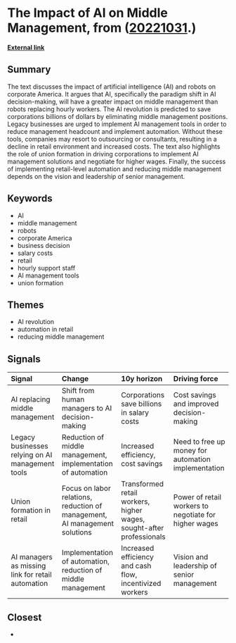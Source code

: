 # __The Impact of AI on Middle Management__, from ([20221031](https://kghosh.substack.com/p/20221031).)

__[External link](https://chatterhead.bearblog.dev/ai-will-replace-middle-management-not-hourly-workers/)__



## Summary

The text discusses the impact of artificial intelligence (AI) and robots on corporate America. It argues that AI, specifically the paradigm shift in AI decision-making, will have a greater impact on middle management than robots replacing hourly workers. The AI revolution is predicted to save corporations billions of dollars by eliminating middle management positions. Legacy businesses are urged to implement AI management tools in order to reduce management headcount and implement automation. Without these tools, companies may resort to outsourcing or consultants, resulting in a decline in retail environment and increased costs. The text also highlights the role of union formation in driving corporations to implement AI management solutions and negotiate for higher wages. Finally, the success of implementing retail-level automation and reducing middle management depends on the vision and leadership of senior management.

## Keywords

* AI
* middle management
* robots
* corporate America
* business decision
* salary costs
* retail
* hourly support staff
* AI management tools
* union formation

## Themes

* AI revolution
* automation in retail
* reducing middle management

## Signals

| Signal                                            | Change                                                                     | 10y horizon                                                          | Driving force                                         |
|:--------------------------------------------------|:---------------------------------------------------------------------------|:---------------------------------------------------------------------|:------------------------------------------------------|
| AI replacing middle management                    | Shift from human managers to AI decision-making                            | Corporations save billions in salary costs                           | Cost savings and improved decision-making             |
| Legacy businesses relying on AI management tools  | Reduction of middle management, implementation of automation               | Increased efficiency, cost savings                                   | Need to free up money for automation implementation   |
| Union formation in retail                         | Focus on labor relations, reduction of management, AI management solutions | Transformed retail workers, higher wages, sought-after professionals | Power of retail workers to negotiate for higher wages |
| AI managers as missing link for retail automation | Implementation of automation, reduction of middle management               | Increased efficiency and cash flow, incentivized workers             | Vision and leadership of senior management            |

## Closest

* 